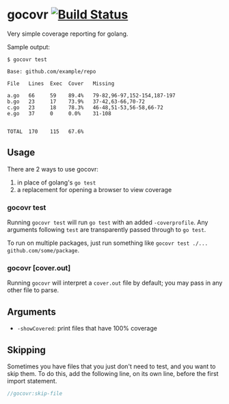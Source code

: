 # gocovr [![Build Status](https://github.com/thatguystone/gocovr/actions/workflows/test.yml/badge.svg?branch=master)](https://github.com/thatguystone/gocovr/actions/workflows/test.yml)

Very simple coverage reporting for golang.

Sample output:

```
$ gocovr test

Base: github.com/example/repo

File   Lines  Exec  Cover   Missing

a.go   66     59    89.4%   79-82,96-97,152-154,187-197
b.go   23     17    73.9%   37-42,63-66,70-72
c.go   23     18    78.3%   46-48,51-53,56-58,66-72
e.go   37     0     0.0%    31-108


TOTAL  170    115   67.6%
```

## Usage

There are 2 ways to use gocovr:

1. in place of golang's `go test`
2. a replacement for opening a browser to view coverage

### gocovr test

Running `gocovr test` will run `go test` with an added `-coverprofile`. Any arguments following `test` are transparently passed through to `go test`.

To run on multiple packages, just run something like `gocovr test ./... github.com/some/package`.

### gocovr [cover.out]

Running `gocovr` will interpret a `cover.out` file by default; you may pass in any other file to parse.

## Arguments

* `-showCovered`: print files that have 100% coverage

## Skipping

Sometimes you have files that you just don't need to test, and you want to skip them. To do this, add the following line, on its own line, before the first import statement.

```go
//gocovr:skip-file
```
